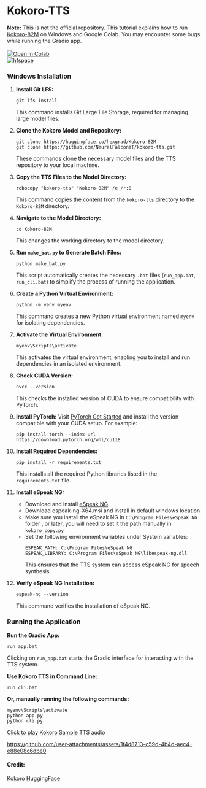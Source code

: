 # Kokoro-TTS 
**Note:** This is not the official repository. This tutorial explains how to run [Kokoro-82M](https://huggingface.co/hexgrad/Kokoro-82M) on Windows and Google Colab. You may encounter some bugs while running the Gradio app.<br><br>
[![Open In Colab](https://colab.research.google.com/assets/colab-badge.svg)](https://colab.research.google.com/github/NeuralFalconYT/kokoro-tts/blob/main/kokoro_TTS.ipynb) <br>
[![hfspace](https://img.shields.io/badge/🤗-Space%20demo-yellow)](https://huggingface.co/spaces/hexgrad/Kokoro-TTS) <br>
### Windows Installation

1. **Install Git LFS:**
   ```
   git lfs install
   ```
   This command installs Git Large File Storage, required for managing large model files.

2. **Clone the Kokoro Model and Repository:**
   ```
   git clone https://huggingface.co/hexgrad/Kokoro-82M
   git clone https://github.com/NeuralFalconYT/kokoro-tts.git
   ```
   These commands clone the necessary model files and the TTS repository to your local machine.

3. **Copy the TTS Files to the Model Directory:**
   ```
   robocopy "kokoro-tts" "Kokoro-82M" /e /r:0
   ```
   This command copies the content from the `kokoro-tts` directory to the `Kokoro-82M` directory.

4. **Navigate to the Model Directory:**
   ```
   cd Kokoro-82M
   ```
   This changes the working directory to the model directory.

5. **Run `make_bat.py` to Generate Batch Files:**
   ```
   python make_bat.py
   ```
   This script automatically creates the necessary `.bat` files (`run_app.bat`, `run_cli.bat`) to simplify the process of running the application.

6. **Create a Python Virtual Environment:**
   ```
   python -m venv myenv
   ```
   This command creates a new Python virtual environment named `myenv` for isolating dependencies.

7. **Activate the Virtual Environment:**
   ```
   myenv\Scripts\activate
   ```
   This activates the virtual environment, enabling you to install and run dependencies in an isolated environment.

8. **Check CUDA Version:**
   ```
   nvcc --version
   ```
   This checks the installed version of CUDA to ensure compatibility with PyTorch.

9. **Install PyTorch:**
   Visit [PyTorch Get Started](https://pytorch.org/get-started/locally/) and install the version compatible with your CUDA setup. For example:
   ```
   pip install torch --index-url https://download.pytorch.org/whl/cu118
   ```

10. **Install Required Dependencies:**
    ```
    pip install -r requirements.txt
    ```
    This installs all the required Python libraries listed in the `requirements.txt` file.

11. **Install eSpeak NG:**
    - Download and install [eSpeak NG](https://github.com/espeak-ng/espeak-ng/releases/tag/1.51).
    - Download espeak-ng-X64.msi and install in default windows location
    - Make sure you install the eSpeak NG in ```C:\Program Files\eSpeak NG``` folder , or later, you will need to set it the path manually in ```kokoro_copy.py```
    - Set the following environment variables under System variables:
      ```
      ESPEAK_PATH: C:\Program Files\eSpeak NG
      ESPEAK_LIBRARY: C:\Program Files\eSpeak NG\libespeak-ng.dll
      ```
      This ensures that the TTS system can access eSpeak NG for speech synthesis.

12. **Verify eSpeak NG Installation:**
    ```
    espeak-ng --version
    ```
    This command verifies the installation of eSpeak NG.

### Running the Application

 **Run the Gradio App:**
   ```
   run_app.bat
   ```
   Clicking on `run_app.bat` starts the Gradio interface for interacting with the TTS system.

 **Use Kokoro TTS in Command Line:**
   ```
   run_cli.bat
   ```
**Or, manually running the following commands:**
 ```
 myenv\Scripts\activate
 python app.py
 python cli.py
 ```

[Click to play Kokoro Sample TTS audio](https://huggingface.co/hexgrad/Kokoro-82M/resolve/main/demo/HEARME.wav) <br>

https://github.com/user-attachments/assets/1f4d8713-c59d-4b4d-aec4-e88e08c6dbe0


#### Credit:  
[Kokoro HuggingFace](https://huggingface.co/hexgrad/Kokoro-82M)

